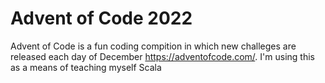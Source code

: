 # Advent of Code 2022 

Advent of Code is a fun coding compition in which new challeges are released each day of December https://adventofcode.com/.
I'm using this as a means of teaching myself Scala
